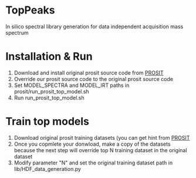 # TopPeaks
In silico spectral library generation for data independent acquisition mass spectrum

# Installation & Run
1. Download and install original prosit source code from <a href="https://github.com/kusterlab/prosit">PROSIT</a><br>
2. Override our prosit source code to the original prosit source code<br>
3. Set MODEL_SPECTRA and MODEL_IRT paths in prosit/run_prosit_top_model.sh<br>
4. Run run_prosit_top_model.sh<br>

# Train top models
1. Download original prosit training datasets (you can get hint from <a href="https://github.com/kusterlab/prosit">PROSIT</a><br>
2. Once you copmlete your donwload, make a copy of the datasets because the next step will override top N training dataset in the original dataset<br>
3. Modify parameter "N" and set the original training dataset path in lib/HDF_data_generation.py<br>


